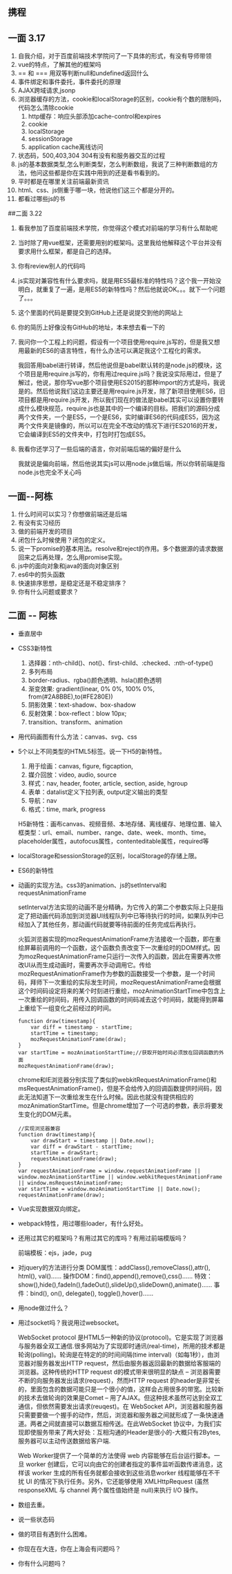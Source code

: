 ## 携程
## 一面 3.17
1. 自我介绍，对于百度前端技术学院问了一下具体的形式，有没有导师带领
2. vue的特点，了解其他的框架吗
3. == 和 === 用双等判断null和undefined返回什么
4. 事件绑定和事件委托，事件委托的原理
5. AJAX跨域请求,jsonp
6. 浏览器缓存的方法，cookie和localStorage的区别，cookie有个数的限制吗，代码怎么清除cookie
    1. http缓存：响应头部添加cache-control和expires
    2. cookie
    3. localStorage
    4. sessionStorage
    5. application cache离线访问
7. 状态码，500,403,304 304有没有和服务器交互的过程
8. js的基本数据类型,怎么判断类型，怎么判断数组，我说了三种判断数组的方法，他问这些都是你在实践中用到的还是看书看到的。
9. 平时都是在哪里关注前端最新资讯
10. html、css、js侧重于哪一块，他说他们这三个都是分开的。
11. 都看过哪些js的书

##二面 3.22
1. 看我参加了百度前端技术学院，你觉得这个模式对前端的学习有什么帮助呢
2. 当时除了用vue框架，还需要用别的框架吗。这里我给他解释这个平台并没有要求用什么框架，都是自己的选择。
3. 你有review别人的代码吗
4. js实现对兼容性有什么要求吗，就是用ES5最标准的特性吗？这个我一开始没明白，就重复了一遍，是用ES5的新特性吗？然后他就说OK。。。就下一个问题了。。。
5. 这个里面的代码是要提交到GitHub上还是说提交到他的网站上
6. 你的简历上好像没有GitHub的地址，本来想去看一下的
7. 我问你一个工程上的问题，假设有一个项目使用require.js写的，但是我又想用最新的ES6的语言特性，有什么办法可以满足我这个工程化的需求。

    我回答用babel进行转译，然后他说但是babel默认转的是node.js的模块，这个项目是用require.js写的，你有用过require.js吗？我说没实际用过，但是了解过，他说，那你写vue那个项目使用ES2015的那种import的方式是吗，我说是的。然后他说我们这边主要还是用require.js开发，除了新项目使用ES6，旧项目都是用require.js开发，所以我们现在的做法是babel其实可以设置你要转成什么模块规范，require.js也是其中的一个编译的目标。把我们的源码分成两个文件夹，一个是ES5，一个是ES6，实时编译ES6的代码成ES5，因为这两个文件夹是镜像的，所以可以在完全不改动的情况下进行ES2016的开发，它会编译到ES5的文件夹中，打包时打包成ES5。
8. 我看你还学习了一些后端的语言，你对前端后端的偏好是什么

    我就说是偏向前端，然后他说其实js可以用node.js做后端，所以你转前端是指node.js也完全不关心吗

## 一面--阿栋
1. 什么时间可以实习？你想做前端还是后端
2. 有没有实习经历
3. 做的前端开发的项目
4. 闭包什么时候使用？闭包的定义。
5. 说一下promise的基本用法。resolve和reject的作用。多个数据源的请求数据回来之后再处理，怎么用promise实现。
6. js中的面向对象和java的面向对象区别
7. es6中的剪头函数
8. 快速排序思想，是稳定还是不稳定排序？
9. 你有什么问题或要求？

## 二面 -- 阿栋
* 垂直居中
* CSS3新特性

    1. 选择器：nth-child()、not()、first-child、:checked、:nth-of-type()
    2. 多列布局
    3. border-radius、rgba()颜色透明、hsla()颜色透明
    4. 渐变效果: gradient(linear, 0% 0%, 100% 0%, from(#2A8BBE),to(#FE280E))
    5. 阴影效果：text-shadow、box-shadow
    6. 反射效果：box-reflect：blow 10px;
    7. transition、transform、animation
* 用代码画图有什么方法：canvas、svg、css
* 5个以上不同类型的HTML5标签。说一下H5的新特性。

    1. 用于绘画：canvas, figure, figcaption,
    2. 媒介回放：video, audio, source
    3. 样式：nav, header, footer, article, section, aside, hgroup
    4. 表单：datalist定义下拉列表, output定义输出的类型
    5. 导航：nav
    6. 格式：time, mark, progress

    H5新特性：画布canvas、视频音频、本地存储、离线缓存、地理位置、输入框类型：url、email、number、range、date、week、month、time。placeholder属性，autofocus属性，contenteditable属性，required等
* localStorage和sessionStorage的区别，localStorage的存储上限。
* ES6的新特性
* 动画的实现方法。css3的animation、js的setInterval和requestAnimationFrame

    setInterval方法实现的动画不是分精确，为它传入的第二个参数实际上只是指定了把动画代码添加到浏览器UI线程队列中已等待执行的时间，如果队列中已经加入了其他任务，那动画代码就要等待前面的任务完成后再执行。

    火狐浏览器实现的mozRequestAnimationFrame方法接收一个函数，即在重绘屏幕前调用的一个函数，这个函数负责改变下一次重绘时的DOM样式。因为mozRequestAnimationFrame只运行一次传入的函数，因此在需要再次修改UI从而生成动画时，需要再次手动调用它。传给mozRequestAnimationFrame作为参数的函数接受一个参数，是一个时间码，拜师下一次重绘的实际发生时间，mozRequestAnimationFrame会根据这个时间码设定将来的某个时刻进行重绘，mozAnimationStartTime中包含上一次重绘的时间码，用传入回调函数的时间码减去这个时间码，就能得到屏幕上重绘下一组变化之前经过的时间。
    ```
    function draw(timestamp){
        var diff = timestamp - startTime;
        startTime = timestamp;
        mozRequestAnimationFrame(draw);
    }
    var startTime = mozAnimationStartTime;//获取开始时间必须放在回调函数的外面
    mozRequestAnimationFrame(draw);
    ```
    chrome和IE浏览器分别实现了类似的webkitRequestAnimationFrame()和msRequestAnimationFrame()，但是不会给传入的回调函数提供时间码，因此无法知道下一次重绘发生在什么时候。因此也就没有提供相应的mozAnimationStartTime。但是chrome增加了一个可选的参数，表示将要发生变化的DOM元素。
    ```
    //实现浏览器兼容
    function draw(timestamp){
        var drawStart = timestamp || Date.now();
        var diff = drawStart - startTime;
        startTime = drawStart;
        requestAnimationFrame(draw);
    }
    var requestAnimationFrame = window.requestAnimationFrame || window.mozAnimationStartTime || window.webkitRequestAnimationFrame || window.msRequestAnimationFrame;
    var startTime = window.mozAnimationStartTime || Date.now();
    requestAnimationFrame(draw);
    ```
* Vue实现数据双向绑定。
* webpack特性，用过哪些loader，有什么好处。
* 还用过其它的框架吗？有用过其它的库吗？有用过前端模版吗？

    前端模板：ejs，jade，pug
* 对jquery的方法进行分类
    DOM属性：addClass(),removeClass(),attr(), html(), val()......
    操作DOM：find(),append(),remove(),css()......
    特效：show(),hide(),fadeIn(),fadeOut(),slideUp(),slideDown(),animate()......
    事件：bind(), on(), delegate(), toggle(),hover()......
* 用node做过什么？
* 用过socket吗？我说用过websocket。

    WebSocket protocol 是HTML5一种新的协议(protocol)。它是实现了浏览器与服务器全双工通信.很多网站为了实现即时通讯(real-time)，所用的技术都是轮询(polling)。轮询是在特定的的时间间隔(time interval)（如每1秒），由浏览器对服务器发出HTTP request，然后由服务器返回最新的数据给客服端的浏览器。这种传统的HTTP request d的模式带来很明显的缺点 – 浏览器需要不断的向服务器发出请求(request)，然而HTTP request 的header是非常长的，里面包含的数据可能只是一个很小的值，这样会占用很多的带宽。比较新的技术去做轮询的效果是Comet – 用了AJAX。但这种技术虽然可达到全双工通信，但依然需要发出请求(reuqest)。在 WebSocket API，浏览器和服务器只需要要做一个握手的动作，然后，浏览器和服务器之间就形成了一条快速通道。两者之间就直接可以数据互相传送。在此WebSocket 协议中，为我们实现即使服务带来了两大好处：互相沟通的Header是很小的-大概只有2Bytes, 服务器可以主动传送数据给客户端.

    Web Worker提供了一个简单的方法使得 web 内容能够在后台运行脚本。一旦 worker 创建后，它可以向由它的创建者指定的事件监听函数传递消息，这样该 worker 生成的所有任务就都会接收到这些消息worker 线程能够在不干扰 UI 的情况下执行任务。另外，它还能够使用 XMLHttpRequest (虽然 responseXML 与 channel 两个属性值始终是 null)来执行 I/O 操作。
* 数组去重。
* 说一些状态码
* 做的项目有遇到什么困难。
* 你现在在大连，你在上海会有问题吗？
* 你有什么问题吗？
